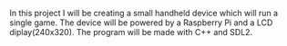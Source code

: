 In this project I will be creating a small handheld device which will run a single game.
The device will be powered by a Raspberry Pi and a LCD diplay(240x320).
The program will be made with C++ and SDL2.
